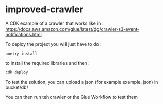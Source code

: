 # improved-crawler
A CDK example of a crawler that works like in : https://docs.aws.amazon.com/glue/latest/dg/crawler-s3-event-notifications.html

To deploy the project you will just have to do :
```
poetry install
```
to install the required libraries and then :
```
cdk deploy
```

To test the solution, you can upload a json (for example example_json) in bucket/db/

You can then run teh crawler or the Glue Workflow to test them

